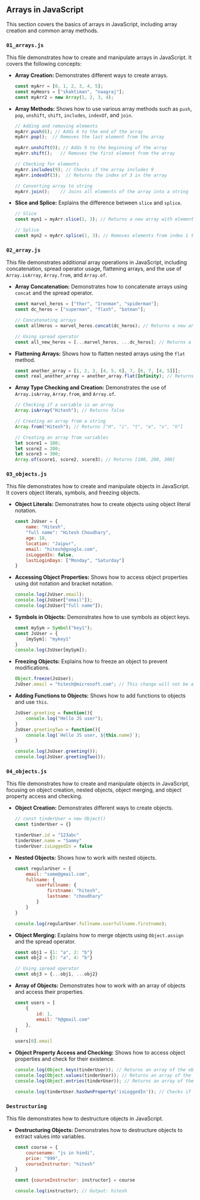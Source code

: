 ## Arrays in JavaScript

This section covers the basics of arrays in JavaScript, including array creation and common array methods.

### `01_arrays.js`

This file demonstrates how to create and manipulate arrays in JavaScript. It covers the following concepts:

-   **Array Creation:** Demonstrates different ways to create arrays.
    ```javascript
    const myArr = [0, 1, 2, 3, 4, 5];
    const myHeors = ["shaktiman", "naagraj"];
    const myArr2 = new Array(1, 2, 3, 4);
    ```
-   **Array Methods:** Shows how to use various array methods such as `push`, `pop`, `unshift`, `shift`, `includes`, `indexOf`, and `join`.
    ```javascript
    // Adding and removing elements
    myArr.push(6); // Adds 6 to the end of the array
    myArr.pop();  // Removes the last element from the array

    myArr.unshift(9); // Adds 9 to the beginning of the array
    myArr.shift();   // Removes the first element from the array

    // Checking for elements
    myArr.includes(9); // Checks if the array includes 9
    myArr.indexOf(3);  // Returns the index of 3 in the array

    // Converting array to string
    myArr.join();    // Joins all elements of the array into a string
    ```
-   **Slice and Splice:** Explains the difference between `slice` and `splice`.
    ```javascript
    // Slice
    const myn1 = myArr.slice(1, 3); // Returns a new array with elements from index 1 to 2 (exclusive of 3)

    // Splice
    const myn2 = myArr.splice(1, 3); // Removes elements from index 1 to 3 (inclusive) and returns them as a new array.  Modifies the original array.
    ```

### `02_array.js`

This file demonstrates additional array operations in JavaScript, including concatenation, spread operator usage, flattening arrays, and the use of `Array.isArray`, `Array.from`, and `Array.of`.

-   **Array Concatenation:** Demonstrates how to concatenate arrays using `concat` and the spread operator.
    ```javascript
    const marvel_heros = ["thor", "Ironman", "spiderman"];
    const dc_heros = ["superman", "flash", "batman"];

    // Concatenating arrays
    const allHeros = marvel_heros.concat(dc_heros); // Returns a new array with all elements from both arrays

    // Using spread operator
    const all_new_heros = [...marvel_heros, ...dc_heros]; // Returns a new array with all elements from both arrays
    ```
-   **Flattening Arrays:** Shows how to flatten nested arrays using the `flat` method.
    ```javascript
    const another_array = [1, 2, 3, [4, 5, 6], 7, [6, 7, [4, 5]]];
    const real_another_array = another_array.flat(Infinity); // Returns a new array with all sub-array elements concatenated
    ```
-   **Array Type Checking and Creation:** Demonstrates the use of `Array.isArray`, `Array.from`, and `Array.of`.
    ```javascript
    // Checking if a variable is an array
    Array.isArray("Hitesh"); // Returns false

    // Creating an array from a string
    Array.from("Hitesh"); // Returns ["H", "i", "t", "e", "s", "h"]

    // Creating an array from variables
    let score1 = 100;
    let score2 = 200;
    let score3 = 300;
    Array.of(score1, score2, score3); // Returns [100, 200, 300]
    ```

### `03_objects.js`

This file demonstrates how to create and manipulate objects in JavaScript. It covers object literals, symbols, and freezing objects.

-   **Object Literals:** Demonstrates how to create objects using object literal notation.
    ```javascript
    const JsUser = {
        name: "Hitesh",
        "full name": "Hitesh Choudhary",
        age: 18,
        location: "Jaipur",
        email: "hitesh@google.com",
        isLoggedIn: false,
        lastLoginDays: ["Monday", "Saturday"]
    }
    ```
-   **Accessing Object Properties:** Shows how to access object properties using dot notation and bracket notation.
    ```javascript
    console.log(JsUser.email);
    console.log(JsUser["email"]);
    console.log(JsUser["full name"]);
    ```
-   **Symbols in Objects:** Demonstrates how to use symbols as object keys.
    ```javascript
    const mySym = Symbol("key1");
    const JsUser = {
        [mySym]: "mykey1"
    }
    console.log(JsUser[mySym]);
    ```
-   **Freezing Objects:** Explains how to freeze an object to prevent modifications.
    ```javascript
    Object.freeze(JsUser);
    JsUser.email = "hitesh@microsoft.com"; // This change will not be applied
    ```
-   **Adding Functions to Objects:** Shows how to add functions to objects and use `this`.
    ```javascript
    JsUser.greeting = function(){
        console.log("Hello JS user");
    }
    JsUser.greetingTwo = function(){
        console.log(`Hello JS user, ${this.name}`);
    }

    console.log(JsUser.greeting());
    console.log(JsUser.greetingTwo());
    ```

### `04_objects.js`

This file demonstrates how to create and manipulate objects in JavaScript, focusing on object creation, nested objects, object merging, and object property access and checking.

-   **Object Creation:** Demonstrates different ways to create objects.
    ```javascript
    // const tinderUser = new Object()
    const tinderUser = {}

    tinderUser.id = "123abc"
    tinderUser.name = "Sammy"
    tinderUser.isLoggedIn = false
    ```
-   **Nested Objects:** Shows how to work with nested objects.
    ```javascript
    const regularUser = {
        email: "some@gmail.com",
        fullname: {
            userfullname: {
                firstname: "hitesh",
                lastname: "choudhary"
            }
        }
    }

    console.log(regularUser.fullname.userfullname.firstname);
    ```
-   **Object Merging:** Explains how to merge objects using `Object.assign` and the spread operator.
    ```javascript
    const obj1 = {1: "a", 2: "b"}
    const obj2 = {3: "a", 4: "b"}

    // Using spread operator
    const obj3 = {...obj1, ...obj2}
    ```
-   **Array of Objects:** Demonstrates how to work with an array of objects and access their properties.
    ```javascript
    const users = [
        {
            id: 1,
            email: "h@gmail.com"
        },
    ]

    users[0].email
    ```
-   **Object Property Access and Checking:** Shows how to access object properties and check for their existence.
    ```javascript
    console.log(Object.keys(tinderUser)); // Returns an array of the object's keys
    console.log(Object.values(tinderUser)); // Returns an array of the object's values
    console.log(Object.entries(tinderUser)); // Returns an array of the object's key-value pairs

    console.log(tinderUser.hasOwnProperty('isLoggedIn')); // Checks if the object has the specified property
    ```

### `Destructuring`

This file demonstrates how to destructure objects in JavaScript.

-   **Destructuring Objects:** Demonstrates how to destructure objects to extract values into variables.
    ```javascript
    const course = {
        coursename: "js in hindi",
        price: "999",
        courseInstructor: "hitesh"
    }

    const {courseInstructor: instructor} = course

    console.log(instructor); // Output: hitesh
    ```
